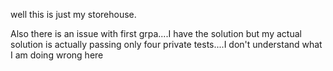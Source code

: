  well this is just my storehouse. 

 
Also there is an issue with first grpa....I have the solution but my actual solution is actually passing only four private tests....I don't understand what I am doing wrong here
